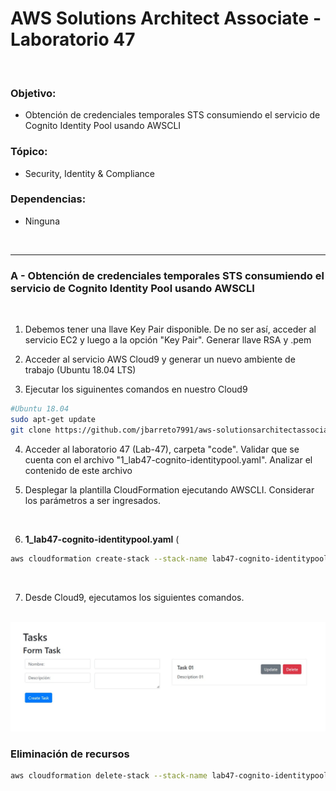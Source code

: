 # AWS Solutions Architect Associate - Laboratorio 47

<br>

### Objetivo: 
* Obtención de credenciales temporales STS consumiendo el servicio de Cognito Identity Pool usando AWSCLI

### Tópico:
* Security, Identity & Compliance

### Dependencias:
* Ninguna

<br>

---

### A - Obtención de credenciales temporales STS consumiendo el servicio de Cognito Identity Pool usando AWSCLI

<br>

1. Debemos tener una llave Key Pair disponible. De no ser así, acceder al servicio EC2 y luego a la opción "Key Pair". Generar llave RSA y .pem 

2. Acceder al servicio AWS Cloud9 y generar un nuevo ambiente de trabajo (Ubuntu 18.04 LTS)

3. Ejecutar los siguinentes comandos en nuestro Cloud9

```bash
#Ubuntu 18.04
sudo apt-get update
git clone https://github.com/jbarreto7991/aws-solutionsarchitectassociate.git
```

4. Acceder al laboratorio 47 (Lab-47), carpeta "code". Validar que se cuenta con el archivo "1_lab47-cognito-identitypool.yaml". Analizar el contenido de este archivo

5. Desplegar la plantilla CloudFormation ejecutando AWSCLI. Considerar los parámetros a ser ingresados.

    <br>
6. **1_lab47-cognito-identitypool.yaml** (

```bash
aws cloudformation create-stack --stack-name lab47-cognito-identitypool --template-body file://~/environment/aws-solutionsarchitectassociate/Lab-47/code/1_lab47-cognito-identitypool.yaml
```

<br>

7. Desde Cloud9, ejecutamos los siguientes comandos. 

<br>

<img src="images/Lab47_01.jpg">

<br>







### Eliminación de recursos

```bash
aws cloudformation delete-stack --stack-name lab47-cognito-identitypool
```
